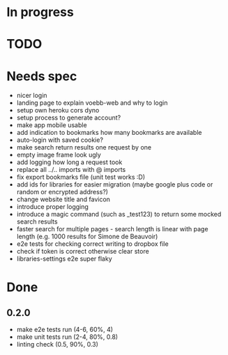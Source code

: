 # In progress
# TODO
# Needs spec
- nicer login
- landing page to explain voebb-web and why to login
- setup own heroku cors dyno
- setup process to generate account?
- make app mobile usable
- add indication to bookmarks how many bookmarks are available
- auto-login with saved cookie?
- make search return results one request by one
- empty image frame look ugly
- add logging how long a request took
- replace all ../.. imports with @ imports
- fix export bookmarks file (unit test works :D)
- add ids for libraries for easier migration (maybe google plus code or random or encrypted address?)
- change website title and favicon
- introduce proper logging
- introduce a magic command (such as _test123) to return some mocked search results
- faster search for multiple pages - search length is linear with page length (e.g. 1000 results for Simone de Beauvoir)
- e2e tests for checking correct writing to dropbox file
- check if token is correct otherwise clear store
- libraries-settings e2e super flaky
# Done
## 0.2.0
- make e2e tests run (4-6, 60%, 4)
- make unit tests run (2-4, 80%, 0.8)
- linting check (0.5, 90%, 0.3)